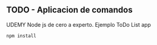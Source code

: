 ## TODO - Aplicacion de comandos 

UDEMY Node js de cero a experto. Ejemplo ToDo List app

`npm install`
